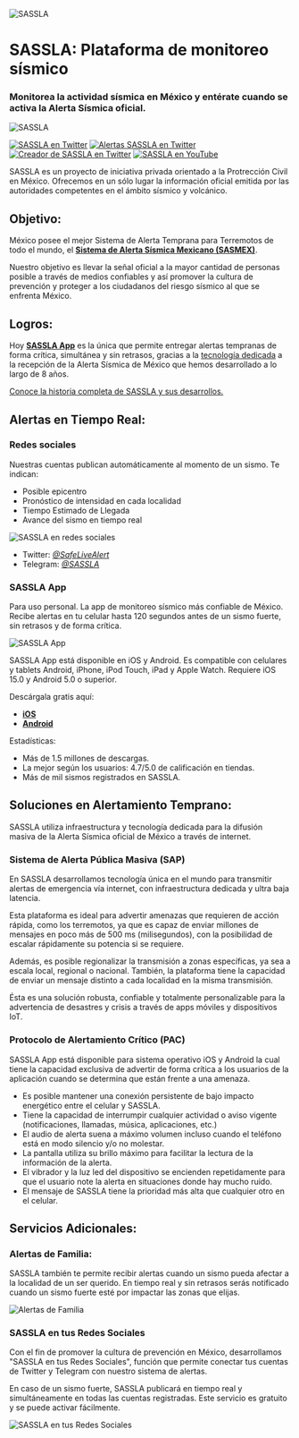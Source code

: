 ![SASSLA](https://github.com/sassla/sassla/blob/main/sassla_web_logo.png)
# SASSLA: Plataforma de monitoreo sísmico
### Monitorea la actividad sísmica en México y entérate cuando se activa la Alerta Sísmica oficial.

![SASSLA](https://github.com/sassla/sassla/blob/main/sassla_header.jpeg)

[![SASSLA en Twitter](https://img.shields.io/twitter/follow/SafeLiveAlert?style=social)](https://twitter.com/SafeLiveAlert)
[![Alertas SASSLA en Twitter](https://img.shields.io/twitter/follow/SafeLiveAlerter?style=social)](https://twitter.com/SafeLiveAlerter)
[![Creador de SASSLA en Twitter](https://img.shields.io/twitter/follow/ClasicalRaptor?style=social)](https://twitter.com/ClasicalRaptor)
[![SASSLA en YouTube](https://img.shields.io/youtube/channel/subscribers/UC49UkokxDbkf64NPbjfh_0Q?style=social)](https://youtube.com/UC49UkokxDbkf64NPbjfh_0Q?sub_confirmation=1)

SASSLA es un proyecto de iniciativa privada orientado a la Protrección Civil en México. Ofrecemos en un sólo lugar la información oficial emitida por las autoridades competentes en el ámbito sísmico y volcánico.

## Objetivo:
México posee el mejor Sistema de Alerta Temprana para Terremotos de todo el mundo, el [**Sistema de Alerta Sísmica Mexicano (SASMEX)**](http://www.cires.org.mx/sasmex_n.php).

Nuestro objetivo es llevar la señal oficial a la mayor cantidad de personas posible a través de medios confiables y así promover la cultura de prevención y proteger a los ciudadanos del riesgo sísmico al que se enfrenta México.

## Logros:
Hoy [**SASSLA App**](https://www.sassla.mx/sasslaapp) es la única que permite entregar alertas tempranas de forma crítica, simultánea y sin retrasos, gracias a la [tecnología dedicada](https://www.sassla.mx/sasslaapp) a la recepción de la Alerta Sísmica de México que hemos desarrollado a lo largo de 8 años.

[Conoce la historia completa de SASSLA y sus desarrollos.](https://www.sassla.mx/nosotros)

## Alertas en Tiempo Real:
### Redes sociales
Nuestras cuentas publican automáticamente al momento de un sismo. Te indican:

- Posible epicentro
- Pronóstico de intensidad en cada localidad
- Tiempo Estimado de Llegada
- Avance del sismo en tiempo real

![SASSLA en redes sociales](https://github.com/sassla/sassla/blob/main/sassla_social.png)

- Twitter: [*@SafeLiveAlert*](https://twitter.com/SafeLiveAlert)
- Telegram: [*@SASSLA*](https://t.me/sassla)

### SASSLA App
Para uso personal. La app de monitoreo sísmico más confiable de México.
Recibe alertas en tu celular hasta 120 segundos antes de un sismo fuerte, sin retrasos y de forma crítica.

![SASSLA App](https://github.com/sassla/sassla/blob/main/sassla_app.png)

SASSLA App está disponible en iOS y Android. Es compatible con celulares y tablets Android, iPhone, iPod Touch, iPad y Apple Watch.
Requiere iOS 15.0 y Android 5.0 o superior.

Descárgala gratis aquí:

- [**iOS**](https://apps.apple.com/mx/app/sassla-sismos-en-tiempo-real/id1454877768)
- [**Android**](https://play.google.com/store/apps/details?id=com.safelivealert.earthquake)

Estadísticas:

- Más de 1.5 millones de descargas.
- La mejor según los usuarios: 4.7/5.0 de calificación en tiendas.
- Más de mil sismos registrados en SASSLA.

## Soluciones en Alertamiento Temprano:
SASSLA utiliza infraestructura y tecnología dedicada para la difusión masiva de la Alerta Sísmica oficial de México a través de internet.

### Sistema de Alerta Pública Masiva (SAP)
En SASSLA desarrollamos tecnología única en el mundo para transmitir alertas de emergencia vía internet, con infraestructura dedicada y ultra baja latencia.

Esta plataforma es ideal para advertir amenazas que requieren de acción rápida, como los terremotos, ya que es capaz de enviar millones de mensajes en poco más de 500 ms (milisegundos), con la posibilidad de escalar rápidamente su potencia si se requiere.

Además, es posible regionalizar la transmisión a zonas específicas, ya sea a escala local, regional o nacional. También, la plataforma tiene la capacidad de enviar un mensaje distinto a cada localidad en la misma transmisión.

Ésta es una solución robusta, confiable y totalmente personalizable para la advertencia de desastres y crisis a través de apps móviles y dispositivos IoT.


### Protocolo de Alertamiento Crítico (PAC)
SASSLA App está disponible para sistema operativo iOS y Android la cual tiene la capacidad exclusiva de advertir de forma crítica a los usuarios de la aplicación cuando se determina que están frente a una amenaza.

- Es posible mantener una conexión persistente de bajo impacto energético entre el celular y SASSLA.
- Tiene la capacidad de interrumpir cualquier actividad o aviso vigente (notificaciones, llamadas, música, aplicaciones, etc.)
- El audio de alerta suena a máximo volumen incluso cuando el teléfono está en modo silencio y/o no molestar.
- La pantalla utiliza su brillo máximo para facilitar la lectura de la información de la alerta.
- El vibrador y la luz led del dispositivo se encienden repetidamente para que el usuario note la alerta en situaciones donde hay mucho ruido.
- El mensaje de SASSLA tiene la prioridad más alta que cualquier otro en el celular.

## Servicios Adicionales:

### Alertas de Familia:
SASSLA también te permite recibir alertas cuando un sismo pueda afectar a la localidad de un ser querido.
En tiempo real y sin retrasos serás notificado cuando un sismo fuerte esté por impactar las zonas que elijas.

![Alertas de Familia](https://github.com/sassla/sassla/blob/main/sassla_family_alerts.png)

### SASSLA en tus Redes Sociales
Con el fin de promover la cultura de prevención en México, desarrollamos "SASSLA en tus Redes Sociales", función que permite conectar tus cuentas de Twitter y Telegram con nuestro sistema de alertas.

En caso de un sismo fuerte, SASSLA publicará en tiempo real y simultáneamente en todas las cuentas registradas. Este servicio es gratuito y se puede activar fácilmente.

![SASSLA en tus Redes Sociales](https://github.com/sassla/sassla/blob/main/sassla_tweet_services.png)
